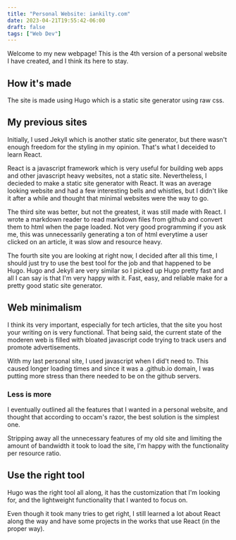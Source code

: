 ```yaml
---
title: "Personal Website: iankilty.com"
date: 2023-04-21T19:55:42-06:00
draft: false
tags: ["Web Dev"]
---
```

Welcome to my new webpage! This is the 4th version of a personal website I have created, and I think its here to stay.
## How it's made
The site is made using Hugo which is a static site generator using raw css.  
## My previous sites
Initially, I used Jekyll which is another static site generator, but there wasn't enough freedom for the styling in my opinion. That's what I deceided to learn React. 

React is a javascript framework which is very useful for building web apps and other javascript heavy websites, not a static site. Nevertheless, I decieded to make a static site generator with React. It was an average looking website and had a few interesting bells and whistles, but I didn't like it after a while and thought that minimal websites were the way to go.

The third site was better, but not the greatest, it was still made with React. I wrote a markdown reader to read markdown files from github and convert them to html when the page loaded. Not very good programming if you ask me, this was unnecessarily generating a ton of html everytime a user clicked on an article, it was slow and resource heavy.

The fourth site you are looking at right now, I decided after all this time, I should just try to use the best tool for the job and that happened to be Hugo. Hugo and Jekyll are very similar so I picked up Hugo pretty fast and all I can say is that I'm very happy with it. Fast, easy, and reliable make for a pretty good static site generator. 

## Web minimalism
I think its very important, especially for tech articles, that the site you host your writing on is very functional. That being said, the current state of the moderen web is filled with bloated javascript code trying to track users and promote advertisements.

With my last personal site, I used javascript when I did't need to. This caused longer loading times and since it was a .github.io domain, I was putting more stress than there needed to be on the github servers.
### Less is more
I eventually outlined all the features that I wanted in a personal website, and thought that according to occam's razor, the best solution is the simplest one. 

Stripping away all the unnecessary features of my old site and limiting the amount of bandwidth it took to load the site, I'm happy with the functionality per resource ratio. 
## Use the right tool
Hugo was the right tool all along, it has the customization that I'm looking for, and the lightweight functionality that I wanted to focus on. 

Even though it took many tries to get right, I still learned a lot about React along the way and have some projects in the works that use React (in the proper way).